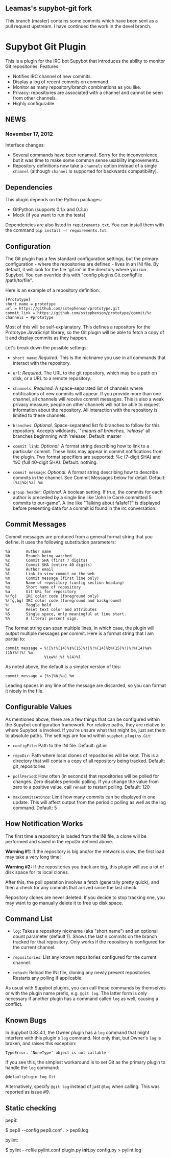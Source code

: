Leamas's supybot-git fork
-------------------------

This branch (master) contains some commits which have been sent as a
pull request upstream. I have continued the work in the devel branch.

Supybot Git Plugin
==================

This is a plugin for the IRC bot Supybot that introduces the ability to
monitor Git repositories.  Features:

* Notifies IRC channel of new commits.
* Display a log of recent commits on command.
* Monitor as many repository/branch combinations as you like.
* Privacy: repositories are associated with a channel and cannot be seen from
  other channels.
* Highly configurable.

NEWS
----

### November 17, 2012

Interface changes:

* Several commands have been renamed.  Sorry for the inconvenience, but it was
  time to make some common sense usabliity improvements.
* Repository definitions now take a `channels` option instead of a single
  `channel` (although `channel` is supported for backwards compatibility).

Dependencies
------------

This plugin depends on the Python packages:

* GitPython (supports 0.1.x and 0.3.x)
* Mock (if you want to run the tests)

Dependencies are also listed in `requirements.txt`.  You can install them with
the command `pip install -r requirements.txt`.

Configuration
-------------

The Git plugin has a few standard configuration settings, but the primary
configuration - where the repositories are defined - lives in an INI file.
By default, it will look for the file 'git.ini' in the directory where you run
Supybot.  You can override this with "config plugins.Git.configFile
/path/to/file".

Here is an example of a repository definition:

    [Prototype]
    short name = prototype
    url = https://github.com/sstephenson/prototype.git
    commit link = https://github.com/sstephenson/prototype/commit/%c
    channels = #prototype

Most of this will be self-explanatory.  This defines a repository for the
Prototype JavaScript library, so the Git plugin will be able to fetch a copy
of it and display commits as they happen.

Let's break down the possible settings:

* `short name`: *Required.* This is the nickname you use in all commands that
  interact with the repository.

* `url`: *Required.* The URL to the git repository, which may be a path on
  disk, or a URL to a remote repository.

* `channels`: *Required.* A space-separated list of channels where
  notifications of new commits will appear.  If you provide more than one
  channel, all channels will receive commit messages.  This is also a weak
  privacy measure; people on other channels will not be able to request
  information about the repository. All interaction with the repository is
  limited to these channels.

* `branches`: *Optional.* Space-separated list fo branches to follow for
   this repository. Accepts wildcards, '*' means all branches, 'release*'
   all branches beginnning with 'release'. Default: master

* `commit link`: *Optional.* A format string describing how to link to a
  particular commit. These links may appear in commit notifications from the
  plugin.  Two format specifiers are supported: %c (7-digit SHA) and %C (full
  40-digit SHA).  Default: nothing.

* `commit message`: *Optional.* A format string describing how to describe
  commits in the channel.  See Commit Messages below for detail.  Default:
  `[%s|%b|%a] %m`

* `group header`: *Optional.* A boolean setting. If true, the commits for
   each author is preceded by a single line like 'John le Carré committed
   5 commits to our-game". A line like "Talking about fa1afe1?" is displayed
   before presenting data for a commit id found in the irc conversation.

Commit Messages
---------------

Commit messages are produced from a general format string that you define.
It uses the following substitution parameters:

    %a       Author name
    %b       Branch being watched
    %c       Commit SHA (first 7 digits)
    %C       Commit SHA (entire 40 digits)
    %e       Author email
    %l       Link to view commit on the web
    %m       Commit message (first line only)
    %n       Name of repository (config section heading)
    %s       Short name of repository
    %u       Git URL for repository
    %(fg)    IRC color code (foreground only)
    %(fg,bg) IRC color code (foreground and background)
    %!       Toggle bold
    %r       Reset text color and attributes
    %S       Single space, only meaningful at line start.
    %%       A literal percent sign.

The format string can span multiple lines, in which case, the plugin will
output multiple messages per commit.  Here is a format string that I am
partial to:

    commit message = %![%!%(14)%s%(15)%!|%!%(14)%b%(15)%!|%!%(14)%a%(15)%!]%! %m
                     View%!:%! %(4)%l

As noted above, the default is a simpler version of this:

    commit message = [%s|%b|%a] %m

Leading spaces in any line of the message are discarded, so you can format it
nicely in the file.

Configurable Values
-------------------

As mentioned above, there are a few things that can be configured within the
Supybot configuration framework.  For relative paths, they are relative to
where Supybot is invoked.  If you're unsure what that might be, just set them
to absolute paths.  The settings are found within `supybot.plugins.Git`:

* `configFile`: Path to the INI file.  Default: git.ini

* `repoDir`: Path where local clones of repositories will be kept.  This is a
  directory that will contain a copy of all repository being tracked.
  Default: git\_repositories

* `pollPeriod`: How often (in seconds) that repositories will be polled for
  changes.  Zero disables periodic polling.  If you change the value from zero
  to a positive value, call `rehash` to restart polling. Default: 120

* `maxCommitsAtOnce`: Limit how many commits can be displayed in one update.
  This will affect output from the periodic polling as well as the log
  command.  Default: 5

How Notification Works
----------------------

The first time a repository is loaded from the INI file, a clone will be
performed and saved in the repoDir defined above.

**Warning #1:** If the repository is big and/or the network is slow, the
first load may take a very long time!

**Warning #2:** If the repositories you track are big, this plugin will use a
lot of disk space for its local clones.

After this, the poll operation involves a fetch (generally pretty quick), and
then a check for any commits that arrived since the last check.

Repository clones are never deleted. If you decide to stop tracking one, you
may want to go manually delete it to free up disk space.

Command List
------------

* `log`: Takes a repository nickname (aka "short name") and an optional
  count parameter (default 1).  Shows the last n commits on the branch tracked
  for that repository.  Only works if the repository is configured for the
  current channel.

* `repositories`: List any known repositories configured for the current
  channel.

* `rehash`: Reload the INI file, cloning any newly present repositories.
  Restarts any polling if applicable.

As usual with Supybot plugins, you can call these commands by themselves or
with the plugin name prefix, e.g. `@git log`.  The latter form is only
necessary if another plugin has a command called `log` as well, causing a
conflict.

Known Bugs
----------

In Supybot 0.83.4.1, the Owner plugin has a `log` command that might interfere
with this plugin's `log` command.  Not only that, but Owner's `log` is broken,
and raises this exception:

    TypeError: 'NoneType' object is not callable

If you see this, the simplest workaround is to set Git as the primary plugin
to handle the `log` command:

    @defaultplugin log Git

Alternatively, specify `@git log` instead of just `@log` when calling.
This was reported as issue #9.

Static checking
---------------

pep8:

  $ pep8 --config pep8.conf . > pep8.log

pylint:

  $ pylint --rcfile pylint.conf plugin.py __init__.py config.py > pylint.log




